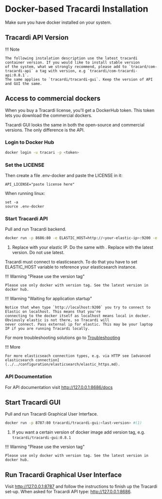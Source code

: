 # Docker-based Tracardi Installation

Make sure you have docker installed on your system.

## Tracardi API Version

!!! Note

    The following instalation description use the latest tracardi container version. If you would like to install stable version 
    of the system, what we strongly recommend, please add to `tracard/com-tracardi-api` a tag with version, e.g `tracardi/com-tracardi-api:0.8.1`. 
    The same applies to `tracardi/tracardi-gui`. Keep the version of API and GUI the same. 

## Access to commercial dockers

When you buy a Tracardi license, you'll get a DockerHub token. This token lets you download the commercial dockers.

Tracardi GUI looks the same in both the open-source and commercial versions. The only difference is the API.

### Login to Docker Hub

```bash
docker login -u tracari -p <token>
```

### Set the LICENSE

Then create a file .env-docker and paste the LICENSE in it:

```
API_LICENSE="paste license here"
```

When running linux:

```
set -a
source .env-docker
```

### Start Tracardi API

Pull and run Tracardi backend.

```bash
docker run -p 8686:80 -e ELASTIC_HOST=http://<your-elastic-ip>:9200 -e REDIS_HOST=redis://<your-redis-ip>:6379 tracardi/com-tracardi-api:<last-version> #(1)
```

1. Replace <your-elastic-ip> with your elastic IP. Do the same with <your-redis-ip>. Replace <last-version> with the latest version. Do not use latest.

Tracardi must connect to elasticsearch. To do that you have to set ELASTIC_HOST variable to reference your elasticsearch
instance.

!!! Warning "Please use the version tag"

    Please use only docker with version tag. See the latest version in docker hub. 

!!! Warning "Waiting for application startup"

    Notice that when type `http://localhost:9200` you try to connect to Elastic on localhost. This means that you're
    connecting to the docker itself as localhost means local in docker. Obviously elastic is not there, so Tracardi will
    never connect. Pass external ip for elastic. This may be your laptop IP if you are running Tracardi locally.

For more troubleshooting solutions go to [Troubleshooting](../../trouble/index.md)

!!! More

    For more elasticseach connection types, e.g. via HTTP see [advanced elasticsearch connection](../../configuration/elasticsearch/elastic_https.md).

### API Documentation

For API documentation visit http://127.0.0.1:8686/docs

## Start Tracardi GUI

Pull and run Tracardi Graphical User Interface.

```bash
docker run -p 8787:80 tracardi/tracardi-gui:<last-version> #(1)
```

1. If you want a certain version of docker image add version tag, e.g. `tracardi/tracardi-gui:0.8.1`

!!! Warning "Please use the version tag"

    Please use only docker with version tag. See the latest version in docker hub. 

## Run Tracardi Graphical User Interface

Visit http://127.0.0.1:8787 and follow the instructions to finish up the Tracardi set-up. When asked for Tracardi API
type: http://127.0.0.1:8686. 